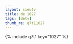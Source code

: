 ```yaml
--- 
layout: sieutv
title: de 1027
tags: [detv]
thumb_re: q7t11027
---
```

{% include q7t1 key="1027" %} 
